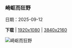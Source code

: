 ### 崎岖而狂野

日期：2025-09-12

**下载**  |  [1920x1080](https://cn.bing.com/th?id=OHR.PointReyesSeashore_ZH-CN0076789582_1920x1080.jpg)  |  [3840x2160](https://cn.bing.com/th?id=OHR.PointReyesSeashore_ZH-CN0076789582_UHD.jpg)

![崎岖而狂野](https://cn.bing.com/th?id=OHR.PointReyesSeashore_ZH-CN0076789582_1920x1080.jpg "烟囱岩, 雷斯岬国家海岸, 加利福尼亚州, 美国 (© Enrique Aguirre Aves/Getty Images)")

